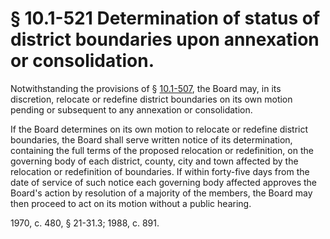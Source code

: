 # § 10.1-521 Determination of status of district boundaries upon annexation or consolidation.

<p>Notwithstanding the provisions of § <a href='http://law.lis.virginia.gov/vacode/10.1-507/'>10.1-507</a>, the Board may, in its discretion, relocate or redefine district boundaries on its own motion pending or subsequent to any annexation or consolidation.</p><p>If the Board determines on its own motion to relocate or redefine district boundaries, the Board shall serve written notice of its determination, containing the full terms of the proposed relocation or redefinition, on the governing body of each district, county, city and town affected by the relocation or redefinition of boundaries. If within forty-five days from the date of service of such notice each governing body affected approves the Board's action by resolution of a majority of the members, the Board may then proceed to act on its motion without a public hearing.</p><p>1970, c. 480, § 21-31.3; 1988, c. 891.</p>